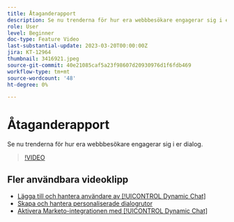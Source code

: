 ```yaml
---
title: Åtaganderapport
description: Se nu trenderna för hur era webbbesökare engagerar sig i er dialog.
role: User
level: Beginner
doc-type: Feature Video
last-substantial-update: 2023-03-20T00:00:00Z
jira: KT-12964
thumbnail: 3416921.jpeg
source-git-commit: 40e21085caf5a23f98607d20930976d1f6fdb469
workflow-type: tm+mt
source-wordcount: '48'
ht-degree: 0%

---
```



# Åtaganderapport

Se nu trenderna för hur era webbbesökare engagerar sig i er dialog.

>[!VIDEO](https://video.tv.adobe.com/v/3416921/?quality=12&learn=on)

## Fler användbara videoklipp

* [Lägga till och hantera användare av [!UICONTROL Dynamic Chat] ](user-management.md)
* [Skapa och hantera personaliserade dialogrutor](dialogue-management.md)
* [Aktivera Marketo-integrationen med [!UICONTROL Dynamic Chat] ](marketo-integration.md)

